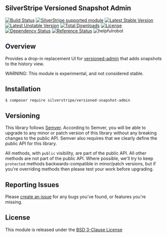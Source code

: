 ## SilverStripe Versioned Snapshot Admin

[![Build Status](https://api.travis-ci.org/silverstripe/silverstripe-versioned-snapshot-admin.svg?branch=master)](https://travis-ci.org/silverstripe/silverstripe-versioned-snapshot-admin)
[![SilverStripe supported module](https://img.shields.io/badge/silverstripe-supported-0071C4.svg)](https://www.silverstripe.org/software/addons/silverstripe-commercially-supported-module-list/)
[![Latest Stable Version](https://poser.pugx.org/silverstripe/versioned/version.svg)](http://www.silverstripe.org/stable-download/)
[![Latest Unstable Version](https://poser.pugx.org/silverstripe/versioned-snapshot-admin/v/unstable.svg)](https://packagist.org/packages/silverstripe/versioned-snapshot-admin)
[![Total Downloads](https://poser.pugx.org/silverstripe/versioned-snapshot-admin/downloads.svg)](https://packagist.org/packages/silverstripe/versioned-snapshot-admin)
[![License](https://poser.pugx.org/silverstripe/versioned-snapshot-admin/license.svg)](https://github.com/silverstripe/silverstripe-versioned-snapshot-admin#license)
[![Dependency Status](https://www.versioneye.com/php/silverstripe:versioned-snapshot-admin/badge.svg)](https://www.versioneye.com/php/silverstripe:versioned-snapshot-admin)
[![Reference Status](https://www.versioneye.com/php/silverstripe:admin/reference_badge.svg?style=flat)](https://www.versioneye.com/php/silverstripe:admin/references)
![helpfulrobot](https://helpfulrobot.io/silverstripe/versioned-snapshot-admin/badge)

## Overview

Provides a drop-in replacement UI for [versioned-admin](https://github.com/silverstripe/silverstripe-versioned-admin)
that adds snapshots to the history view.

WARNING: This module is experimental, and not considered stable. 

## Installation

```
$ composer require silverstripe/versioned-snapshot-admin
```

## Versioning

This library follows [Semver](http://semver.org). According to Semver,
you will be able to upgrade to any minor or patch version of this library
without any breaking changes to the public API. Semver also requires that
we clearly define the public API for this library.

All methods, with `public` visibility, are part of the public API. All
other methods are not part of the public API. Where possible, we'll try
to keep `protected` methods backwards-compatible in minor/patch versions,
but if you're overriding methods then please test your work before upgrading.

## Reporting Issues

Please [create an issue](http://github.com/silverstripe/silverstripe-versioned-snapshot-admin/issues)
for any bugs you've found, or features you're missing.

## License

This module is released under the [BSD 3-Clause License](LICENSE)
